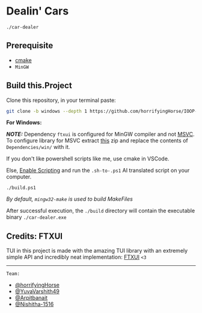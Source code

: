 # Dealin' Cars
`./car-dealer`

## Prerequisite
- [cmake](https://cmake.org/download/#Binary:~:text=3.31.0%2Drc2.zip-,Binary%20distributions,-%3A)
-  `MinGW`

## Build this.Project
Clone this repository, in your terminal paste:
```bash
git clone -b windows --depth 1 https://github.com/horrifyingHorse/IOOP-Project.git
```
**For Windows:**

_**NOTE:**_ Dependency `ftxui` is configured for MinGW compiler and not [MSVC](https://github.com/ArthurSonzogni/FTXUI/releases/tag/v5.0.0#:~:text=ftxui%2D5.0.0%2Dwin64.zip). To configure library for MSVC extract [this](https://github.com/ArthurSonzogni/FTXUI/releases/tag/v5.0.0#:~:text=ftxui%2D5.0.0%2Dwin64.zip) zip and replace the contents of `Dependencies/win/` with it.

If you don't like powershell scripts like me, use cmake in VSCode.

Else, [Enable Scripting](https://superuser.com/questions/106360/how-to-enable-execution-of-powershell-scripts#:~:text=switch%20to%20the%20unrestricted%20mode%3A) and run the `.sh-to-.ps1` AI translated script on your computer. 
```poweshell
./build.ps1
```
_By default, `mingw32-make` is used to build MakeFiles_

After successful execution, the `./build` directory will contain the executable binary `./car-dealer.exe`

## Credits: FTXUI
TUI in this project is made with the amazing TUI library with an extremely simple API and incredibly neat implementation: [FTXUI](https://github.com/ArthurSonzogni/FTXUI) `<3`

<hr>

`Team:`<br>
- [@horrifyingHorse](https://github.com/horrifyingHorse)
- [@YuvaVarshith49](https://github.com/YuvaVarshith49)
- [@Arpitbanait](https://github.com/Arpitbanait)
- [@Nishitha-1516](https://github.com/Nishitha-1516)
